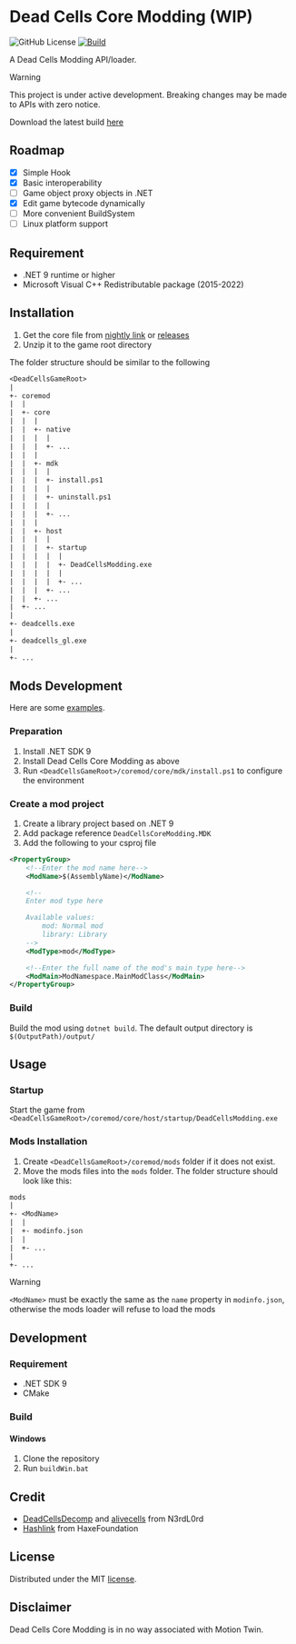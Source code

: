 ﻿
# Dead Cells Core Modding (WIP)

![GitHub License](https://img.shields.io/github/license/dead-cells-core-modding/core) 
[![Build](https://github.com/dead-cells-core-modding/core/actions/workflows/build.yml/badge.svg?branch=main)](https://github.com/dead-cells-core-modding/core/actions/workflows/build.yml)


A Dead Cells Modding API/loader. 

> [!WARNING]
> This project is under active development. Breaking changes may be made to APIs with zero notice.

Download the latest build [here](https://nightly.link/dead-cells-core-modding/core/workflows/build/main)

## Roadmap

- [x] Simple Hook
- [x] Basic interoperability
- [ ] Game object proxy objects in .NET
- [x] Edit game bytecode dynamically
- [ ] More convenient BuildSystem
- [ ] Linux platform support

## Requirement

- .NET 9 runtime or higher
- Microsoft Visual C++ Redistributable package (2015-2022)

## Installation

1. Get the core file from [nightly link](https://nightly.link/dead-cells-core-modding/core/workflows/build/main) or [releases](https://github.com/dead-cells-core-modding/core/releases)
2. Unzip it to the game root directory

The folder structure should be similar to the following
```txt
<DeadCellsGameRoot>
|
+- coremod
|  |
|  +- core
|  |  |
|  |  +- native
|  |  |  |
|  |  |  +- ...
|  |  |
|  |  +- mdk
|  |  |	 |
|  |  |  +- install.ps1
|  |  |  |
|  |  |  +- uninstall.ps1
|  |  |  |
|  |  |  +- ...
|  |  |
|  |  +- host
|  |  |  |
|  |  |  +- startup
|  |  |  |  |
|  |  |  |  +- DeadCellsModding.exe
|  |  |  |  |
|  |  |  |  +- ...
|  |  |  +- ...
|  |  +- ...
|  +- ...
|
+- deadcells.exe
|
+- deadcells_gl.exe
|
+- ...
```

## Mods Development

Here are some [examples](https://github.com/dead-cells-core-modding/core/tree/main/sample).

### Preparation

1. Install .NET SDK 9
2. Install Dead Cells Core Modding as above
3. Run `<DeadCellsGameRoot>/coremod/core/mdk/install.ps1` to configure the environment

### Create a mod project

1. Create a library project based on .NET 9
2. Add package reference `DeadCellsCoreModding.MDK`
3. Add the following to your csproj file
```xml
<PropertyGroup>
	<!--Enter the mod name here-->
	<ModName>$(AssemblyName)</ModName>

	<!--
	Enter mod type here

	Available values:
		mod: Normal mod
		library: Library
	-->
	<ModType>mod</ModType>

	<!--Enter the full name of the mod's main type here-->
	<ModMain>ModNamespace.MainModClass</ModMain>
</PropertyGroup>
```

### Build

Build the mod using `dotnet build`.
The default output directory is `$(OutputPath)/output/`

## Usage

### Startup

Start the game from `<DeadCellsGameRoot>/coremod/core/host/startup/DeadCellsModding.exe`

### Mods Installation

1. Create `<DeadCellsGameRoot>/coremod/mods` folder if it does not exist.
2. Move the mods files into the `mods` folder. The folder structure should look like this:
```txt
mods
|
+- <ModName>
|  |
|  +- modinfo.json
|  |
|  +- ...
|
+- ...
```

> [!WARNING]
> `<ModName>` must be exactly the same as the `name` property in `modinfo.json`, otherwise the mods loader will refuse to load the mods

## Development

### Requirement

- .NET SDK 9
- CMake

### Build

#### Windows

1. Clone the repository
2. Run `buildWin.bat`

## Credit

- [DeadCellsDecomp](https://github.com/N3rdL0rd/DeadCellsDecomp) and [alivecells](https://github.com/N3rdL0rd/alivecells) from N3rdL0rd
- [Hashlink](https://github.com/HaxeFoundation/hashlink) from HaxeFoundation

## License

Distributed under the MIT [license](https://github.com/DreamBoxSpy/DeadCellsCoreModding/blob/main/LICENSE).

## Disclaimer
Dead Cells Core Modding is in no way associated with Motion Twin.
